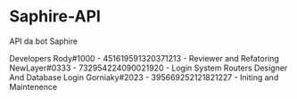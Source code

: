 # Saphire-API
API da bot Saphire

Developers
Rody#1000 - 451619591320371213 - Reviewer and Refatoring
NewLayer#0333 - 732954224090021920 - Login System Routers Designer And Database Login
Gorniaky#2023 - 395669252121821227 - Initing and Maintenence